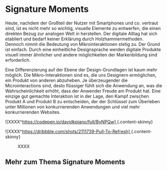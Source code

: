 # Signature Moments


Heute, nachdem der Großteil der Nutzer mit Smartphones und co. vertraut sind, ist es nicht mehr so wichtig, visuelle Elemente zu entwerfen, die einen direkten Bezug zur analogen Welt in herstellen. Der digitale Alltag hat sich etabliert und bedarf keiner Erklärung durch Holzhammermethoden. Dennoch nimmt die Bedeutung von Mikrointeraktionen stetig zu. Der Grund ist einfach.
Durch eine einheitliche Designsprache werden digitale Produkte visuell immer ähnlicher und andere möglichkeiten der Markenbildung sind erforderlich.

Eine Differenzierung auf der Ebene der Design-Grundlagen ist kaum mehr möglich. Die Mikro-Interaktionen sind es, die uns Designern ermöglichen, ein Produkt von anderen abzuheben. 
Je überzeugender die Microinteractions sind, desto flüssiger fühlt sich die Anwendung an, was die Wahrscheinlichkeit erhöht, dass der Anwender Freude am Produkt hat. Eine einzige gut gemachte Interaktion ist in der Lage, den Kampf zwischen Produkt A und Produkt B zu entscheiden, der der Schlüssel zum Überleben unter Millionen von konkurrierenden Anwendungen und viel mehr konkurrierenden Websites.

![XXXX^[https://codepen.io/davidkpiano/full/ByNPQw] ](/images/signature-moments/weather-app.gif ""){.content-skinny} 

![XXXX^[https://dribbble.com/shots/2111739-Pull-To-Refresh] ](/images/signature-moments/pull-to-refresh-planet.gifxx ""){.content-skinny} 

<figure v-lazy-container="{ selector: 'img' }">
    <img data-src="images/signature-moments/pull-to-refresh-planet.gif" class="content-skinny medium-zoom-image">
    <figcaption>XXXX</figcaption>
</figure>


## Mehr zum Thema Signature Moments
